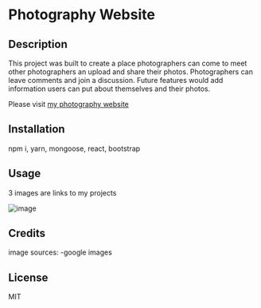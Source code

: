 # Photography Website


## Description

This project was built to create a place photographers can come to meet other photographers an upload and share their photos. Photographers can leave comments and join a discussion. Future features would add information users can put about themselves and their photos.

Please visit [my photography website](https://photolicious2023.herokuapp.com/)

## Installation

npm i, yarn, mongoose, react, bootstrap

## Usage

3 images are links to my projects

![image](https://user-images.githubusercontent.com/84696281/219906766-5ff0f000-8928-484e-b6ef-d399ef8bd211.png)

## Credits

image sources:
-google images

## License

MIT
